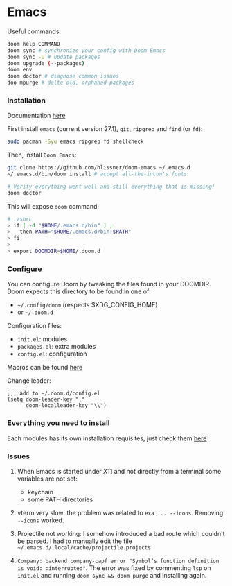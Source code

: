 # Emacs

Useful commands:

```bash
doom help COMMAND
doom sync # synchronize your config with Doom Emacs
doom sync -u # update packages
doom upgrade (--packages)
doom env
doom doctor # diagnose common issues
doo mpurge # delte old, orphaned packages
```

### Installation

Documentation [here](https://github.com/hlissner/doom-emacs/blob/develop/docs/getting_started.org#configure)

First install `emacs` (current version 27.1), `git`, `ripgrep` and `find` (or `fd`):

```bash
sudo pacman -Syu emacs ripgrep fd shellcheck
```

Then, install `Doom Emacs`:

```bash
git clone https://github.com/hlissner/doom-emacs ~/.emacs.d
~/.emacs.d/bin/doom install # accept all-the-incon's fonts

# Verify everything went well and still everything that is missing!
doom doctor
```

This will expose `doom` command:

```bash
# .zshrc
> if [ -d "$HOME/.emacs.d/bin" ] ;
>   then PATH="$HOME/.emacs.d/bin:$PATH"
> fi
>
> export DOOMDIR=$HOME/.doom.d
```

### Configure

You can configure Doom by tweaking the files found in your DOOMDIR. Doom expects this directory to be found in one of:

- `~/.config/doom` (respects $XDG_CONFIG_HOME)
- or `~/.doom.d`

Configuration files:

- `init.el`: modules
- `packages.el`: extra modules
- `config.el`: configuration

Macros can be found [here](https://github.com/hlissner/doom-emacs/blob/develop/docs/api.org#map)

Change leader:

```elisp
;;; add to ~/.doom.d/config.el
(setq doom-leader-key ","
      doom-localleader-key "\\")
```

### Everything you need to install

Each modules has its own installation requisites, just check them [here](./modules.md)

### Issues

1. When Emacs is started under X11 and not directly from a terminal some variables are not set:
   - keychain
   - some PATH directories

2. vterm very slow: the problem was related to `exa ... --icons`. Removing `--icons` worked.

3. Projectile not working: I somehow introduced a bad route which couldn't be parsed. I had to manually edit the file `~/.emacs.d/.local/cache/projectile.projects`

4. `Company: backend company-capf error "Symbol’s function definition is void: :interrupted"`. The error was fixed by commenting `lsp` on `init.el` and running `doom sync && doom purge` and installing again.
